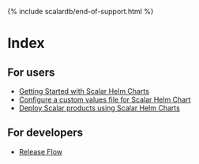 {% include scalardb/end-of-support.html %}

# Index

## For users
* [Getting Started with Scalar Helm Charts](./getting-started-scalar-helm-charts.md)
* [Configure a custom values file for Scalar Helm Chart](./configure-custom-values-file.md)
* [Deploy Scalar products using Scalar Helm Charts](./how-to-deploy-scalar-products.md)

## For developers
* [Release Flow](./ReleaseFlow.md)
